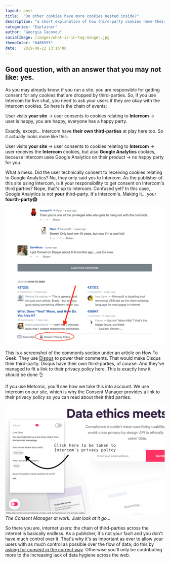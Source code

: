 ```yaml
---
layout: post
title:  "Do other cookies have more cookies nested inside?"
description: "a short explanation of how third-party cookies have their own third-parties. That makes them fourth-parties, which creates a complex problem easily solved by correctly managing consent"
categories: "Explainer"
author: "Georgia Iacovou"
socialImage: /images/what-is-in-tag-manger.jpg
themeColor: "#466993"
date:   2019-08-22 13:16:00
---
```


## Good question, with an answer that you may not like: yes.

As you may already know, if you run a site, you are responsible for getting consent for any cookies that are dropped by third-parties. So, if you use Intercom for live chat, you need to ask your users if they are okay with the Intercom cookies. So here is the chain of events:

User visits **your site** → user consents to cookies relating to **Intercom** → user is happy, you are happy, everyone has a happy party.

Exactly, except... Intercom have **their own third-parties** at play here too. So it actually looks more like this:

User visits **your site** → user consents to cookies relating to **Intercom** → user receives the **Intercom** cookies, but also **Google Analytics** cookies, because Intercom uses Google Analytics on their product → no happy party for you.

What a mess. Did the user technically consent to receiving cookies relating to Google Analytics? No, they only said yes to Intercom. As the publisher of this site using Intercom, is it your responsibility to get consent on Intercom's third parties? Nope, that's up to Intercom. Confused yet? In this case, Google Analytics is not **your** third-party. It's Intercom's. Making it... your **fourth-party😱**

![screenshot of Disqus used in how to geek](/images/disqus.png)

This is a screenshot of the comments section under an article on How To Geek. They use [Disqus](https://disqus.com/) to power their comments. That would make Disqus their third-party. Disqus have their own third-parties, of course. And they've managed to fit a link to their privacy policy here. This is exactly how it should be done 👌

If you use Metomic, you'll see how we take this into account. We use Intercom on our site, which is why the Consent Manager provides a link to their privacy policy so you can read about their third parties.

![screenshot of the Metomic consent manager with Intercom](/images/consent-manager-example.png)
*The Consent Manager at work. Just look at it go...*

So there you are, internet users: the chain of third-parties across the internet is basically endless. As a publisher, it's not your fault and you don't have much control over it. That's why it's as important as ever to allow your users with as much control as possible over the flow of data; do this by [asking for consent in the correct way](https://blog.metomic.io/main/2019/08/07/cookie-consent-guide.html). Otherwise you'll only be contributing more to the increasing lack of data hygiene across the web.